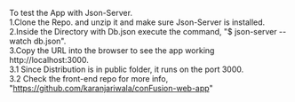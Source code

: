 To test the App with Json-Server. <br>
1.Clone the Repo. and unzip it and make sure Json-Server is installed. <br>
2.Inside the Directory with Db.json execute the command, "$ json-server --watch db.json".<br>
3.Copy the URL into the browser to see the app working http://localhost:3000. <br>
3.1 Since Distribution is in public folder, it runs on the port 3000. <br>
3.2 Check the front-end repo for more info, "https://github.com/karanjariwala/conFusion-web-app"


